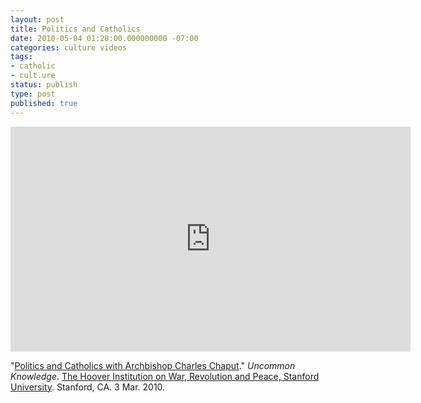 ```yaml
---
layout: post
title: Politics and Catholics
date: 2010-05-04 01:28:00.000000000 -07:00
categories: culture videos
tags:
- catholic
- cult.ure
status: publish
type: post
published: true
---
```

<iframe width="640" height="360" src="https://www.youtube.com/embed/YY7u6wxkL0M" frameborder="0" allowfullscreen></iframe>

"[Politics and Catholics with Archbishop Charles Chaput](http://www.youtube.com/watch?v=YY7u6wxkL0M)." _Uncommon Knowledge_. [The Hoover Institution on War, Revolution and Peace, Stanford University](http://www.hoover.org/). Stanford, CA. 3 Mar. 2010.
